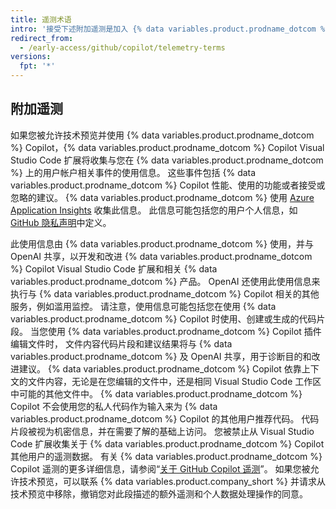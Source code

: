 ```yaml
---
title: 遥测术语
intro: '接受下述附加遥测是加入 {% data variables.product.prodname_dotcom %} Copilot 预览的等待列表并在技术预览期间使用 {% data variables.product.prodname_dotcom %} Copilot 的条件。'
redirect_from:
  - /early-access/github/copilot/telemetry-terms
versions:
  fpt: '*'
---
```


## 附加遥测
如果您被允许技术预览并使用 {% data variables.product.prodname_dotcom %} Copilot，{% data variables.product.prodname_dotcom %} Copilot Visual Studio Code 扩展将收集与您在 {% data variables.product.prodname_dotcom %} 上的用户帐户相关事件的使用信息。 这些事件包括 {% data variables.product.prodname_dotcom %} Copilot 性能、使用的功能或者接受或忽略的建议。 {% data variables.product.prodname_dotcom %} 使用 [Azure Application Insights](https://docs.microsoft.com/en-us/azure/azure-monitor/app/app-insights-overview) 收集此信息。 此信息可能包括您的用户个人信息，如 [GitHub 隐私声明](/github/site-policy/github-privacy-statement)中定义。

此使用信息由 {% data variables.product.prodname_dotcom %} 使用，并与 OpenAI 共享，以开发和改进 {% data variables.product.prodname_dotcom %} Copilot Visual Studio Code 扩展和相关 {% data variables.product.prodname_dotcom %} 产品。 OpenAI 还使用此使用信息来执行与 {% data variables.product.prodname_dotcom %} Copilot 相关的其他服务，例如滥用监控。 请注意，使用信息可能包括您在使用 {% data variables.product.prodname_dotcom %} Copilot 时使用、创建或生成的代码片段。 当您使用 {% data variables.product.prodname_dotcom %} Copilot 插件编辑文件时， 文件内容代码片段和建议结果将与 {% data variables.product.prodname_dotcom %} 及 OpenAI 共享，用于诊断目的和改进建议。 {% data variables.product.prodname_dotcom %} Copilot 依靠上下文的文件内容，无论是在您编辑的文件中，还是相同 Visual Studio Code 工作区中可能的其他文件中。 {% data variables.product.prodname_dotcom %} Copilot 不会使用您的私人代码作为输入来为 {% data variables.product.prodname_dotcom %} Copilot 的其他用户推荐代码。 代码片段被视为机密信息，并在需要了解的基础上访问。 您被禁止从 Visual Studio Code 扩展收集关于 {% data variables.product.prodname_dotcom %} Copilot 其他用户的遥测数据。 有关 {% data variables.product.prodname_dotcom %} Copilot 遥测的更多详细信息，请参阅“[关于 GitHub Copilot 遥测](/github/copilot/about-github-copilot-telemetry)”。 如果您被允许技术预览，可以联系 {% data variables.product.company_short %} 并请求从技术预览中移除，撤销您对此段描述的额外遥测和个人数据处理操作的同意。
